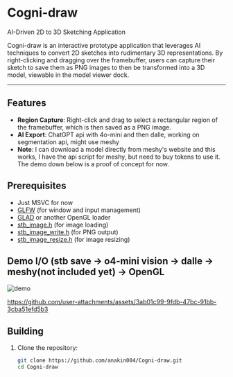 # Cogni-draw

AI-Driven 2D to 3D Sketching Application

Cogni-draw is an interactive prototype application that leverages AI techniques to convert 2D sketches into rudimentary 3D representations. By right-clicking and dragging over the framebuffer, users can capture their sketch to save them as PNG images to then be transformed into a 3D model, viewable in the model viewer dock.

---

## Features

- **Region Capture**: Right-click and drag to select a rectangular region of the framebuffer, which is then saved as a PNG image.
- **AI Export**: ChatGPT api with 4o-mini and then dalle, working on segmentation api, might use meshy
- **Note**: I can download a model directly from meshy's website and this works, I have the api script for meshy, but need to buy tokens to use it. The demo down below is a proof of concept for now.
## Prerequisites

- Just MSVC for now
- [GLFW](https://www.glfw.org/) (for window and input management)
- [GLAD](https://github.com/Dav1dde/glad) or another OpenGL loader
- [stb_image.h](https://github.com/nothings/stb/blob/master/stb_image.h) (for image loading)
- [stb_image_write.h](https://github.com/nothings/stb/blob/master/stb_image_write.h) (for PNG output)
- [stb_image_resize.h](https://github.com/nothings/obbg/blob/master/stb/stb_image_resize.h) (for image resizing)

## Demo I/O (stb save -> o4-mini vision -> dalle -> meshy(not included yet) -> OpenGL
![demo](https://github.com/user-attachments/assets/12c550a5-b08e-49d3-a131-dd064d4ae018)

https://github.com/user-attachments/assets/3ab01c99-9fdb-47bc-91bb-3cba51efd5b3


## Building 

1. Clone the repository:
   ```bash
   git clone https://github.com/anakin004/Cogni-draw.git
   cd Cogni-draw
